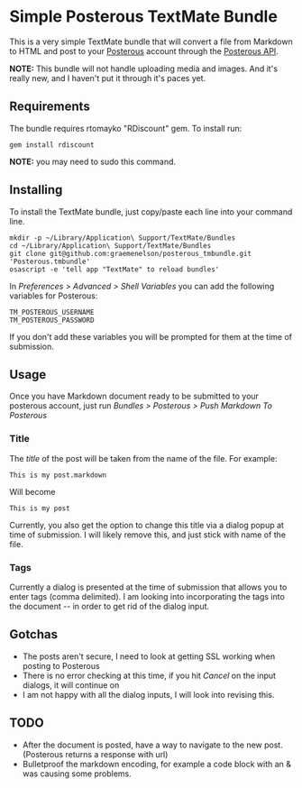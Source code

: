 # Simple Posterous TextMate Bundle

This is a very simple TextMate bundle that will convert a file from Markdown to HTML and post to your [Posterous](http://posterous.com) account through the [Posterous API](http://posterous.com/api).  
                                                                                 
**NOTE:** This bundle will not handle uploading media and images. And it's really new, and I haven't put it through it's paces yet.

## Requirements

The bundle requires rtomayko "RDiscount" gem.  To install run:

    gem install rdiscount
    
**NOTE:** you may need to sudo this command.

## Installing

To install the TextMate bundle, just copy/paste each line into your command line.

    mkdir -p ~/Library/Application\ Support/TextMate/Bundles
    cd ~/Library/Application\ Support/TextMate/Bundles
    git clone git@github.com:graemenelson/posterous_tmbundle.git 'Posterous.tmbundle'
    osascript -e 'tell app "TextMate" to reload bundles'      
    
In *Preferences > Advanced > Shell Variables* you can add the following variables for Posterous:

    TM_POSTEROUS_USERNAME
    TM_POSTEROUS_PASSWORD
    
If you don't add these variables you will be prompted for them at the time of submission.

## Usage

Once you have Markdown document ready to be submitted to your posterous account, just run *Bundles > Posterous > Push Markdown To Posterous*

### Title 

The *title* of the post will be taken from the name of the file.  For example:

    This is my post.markdown
    
Will become

    This is my post
    
Currently, you also get the option to change this title via a dialog popup at time of submission.  I will likely remove this, and just stick with name of the file.

### Tags

Currently a dialog is presented at the time of submission that allows you to enter tags (comma delimited).  I am looking into incorporating the tags into the document -- in order to get rid of the dialog input.

## Gotchas

* The posts aren't secure, I need to look at getting SSL working when posting to Posterous
* There is no error checking at this time, if you hit *Cancel* on the input dialogs, it will continue on
* I am not happy with all the dialog inputs, I will look into revising this.


## TODO

* After the document is posted, have a way to navigate to the new post. (Posterous returns a response with url)
* Bulletproof the markdown encoding, for example a code block with an & was causing some problems.